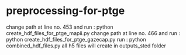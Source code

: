 # preprocessing-for-ptge
change path at line no. 453 and run : python create_hdf_files_for_ptge_mapii.py
change path at line no. 466 and run : python create_hdf_files_for_ptge_gazecap.py
run : python combined_hdf_files.py
all h5 files will create in outputs_sted folder
